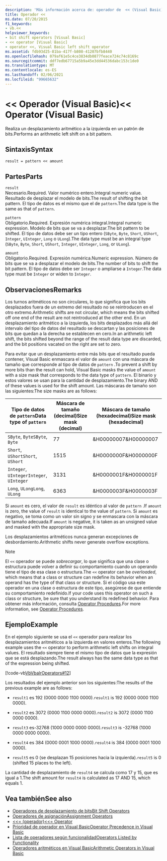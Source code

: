 ```yaml
---
description: 'Más información acerca de: operador de  << (Visual Basic)'
title: Operador <<
ms.date: 07/20/2015
f1_keywords:
- vb.<<
helpviewer_keywords:
- bit shift operators [Visual Basic]
- << operator [Visual Basic]
- operator <<, Visual Basic left shift operator
ms.assetid: fdb93d25-81ba-417f-b808-41207bfb8440
ms.openlocfilehash: 079af61e5c4ce3834db0877feace724c74c8169c
ms.sourcegitcommit: ddf7edb67715a5b9a45e3dd44536dabc153c1de0
ms.translationtype: MT
ms.contentlocale: es-ES
ms.lasthandoff: 02/06/2021
ms.locfileid: "99665632"
---
```

# <a name="-operator-visual-basic"></a><span data-ttu-id="e2b63-103">\<\< Operador (Visual Basic)</span><span class="sxs-lookup"><span data-stu-id="e2b63-103">\<\< Operator (Visual Basic)</span></span>

<span data-ttu-id="e2b63-104">Realiza un desplazamiento aritmético a la izquierda en un patrón de bits.</span><span class="sxs-lookup"><span data-stu-id="e2b63-104">Performs an arithmetic left shift on a bit pattern.</span></span>  
  
## <a name="syntax"></a><span data-ttu-id="e2b63-105">Sintaxis</span><span class="sxs-lookup"><span data-stu-id="e2b63-105">Syntax</span></span>  
  
```vb  
result = pattern << amount  
```  
  
## <a name="parts"></a><span data-ttu-id="e2b63-106">Partes</span><span class="sxs-lookup"><span data-stu-id="e2b63-106">Parts</span></span>  

 `result`  
 <span data-ttu-id="e2b63-107">Necesario.</span><span class="sxs-lookup"><span data-stu-id="e2b63-107">Required.</span></span> <span data-ttu-id="e2b63-108">Valor numérico entero.</span><span class="sxs-lookup"><span data-stu-id="e2b63-108">Integral numeric value.</span></span> <span data-ttu-id="e2b63-109">Resultado de desplazar el modelo de bits.</span><span class="sxs-lookup"><span data-stu-id="e2b63-109">The result of shifting the bit pattern.</span></span> <span data-ttu-id="e2b63-110">El tipo de datos es el mismo que el de `pattern`.</span><span class="sxs-lookup"><span data-stu-id="e2b63-110">The data type is the same as that of `pattern`.</span></span>  
  
 `pattern`  
 <span data-ttu-id="e2b63-111">Obligatorio.</span><span class="sxs-lookup"><span data-stu-id="e2b63-111">Required.</span></span> <span data-ttu-id="e2b63-112">Expresión numérica integral.</span><span class="sxs-lookup"><span data-stu-id="e2b63-112">Integral numeric expression.</span></span> <span data-ttu-id="e2b63-113">Modelo de bits que se va a desplazar.</span><span class="sxs-lookup"><span data-stu-id="e2b63-113">The bit pattern to be shifted.</span></span> <span data-ttu-id="e2b63-114">El tipo de datos debe ser un tipo entero (`SByte`, `Byte`, `Short`, `UShort`, `Integer`, `UInteger`, `Long` o `ULong`).</span><span class="sxs-lookup"><span data-stu-id="e2b63-114">The data type must be an integral type (`SByte`, `Byte`, `Short`, `UShort`, `Integer`, `UInteger`, `Long`, or `ULong`).</span></span>  
  
 `amount`  
 <span data-ttu-id="e2b63-115">Obligatorio.</span><span class="sxs-lookup"><span data-stu-id="e2b63-115">Required.</span></span> <span data-ttu-id="e2b63-116">Expresión numérica.</span><span class="sxs-lookup"><span data-stu-id="e2b63-116">Numeric expression.</span></span> <span data-ttu-id="e2b63-117">Número de bits que se va a desplazar el modelo de bits.</span><span class="sxs-lookup"><span data-stu-id="e2b63-117">The number of bits to shift the bit pattern.</span></span> <span data-ttu-id="e2b63-118">El tipo de datos debe ser `Integer` o ampliarse a `Integer`.</span><span class="sxs-lookup"><span data-stu-id="e2b63-118">The data type must be `Integer` or widen to `Integer`.</span></span>  
  
## <a name="remarks"></a><span data-ttu-id="e2b63-119">Observaciones</span><span class="sxs-lookup"><span data-stu-id="e2b63-119">Remarks</span></span>  

 <span data-ttu-id="e2b63-120">Los turnos aritméticos no son circulares, lo que significa que los bits desplazados fuera de un extremo del resultado no se reintroducen en el otro extremo.</span><span class="sxs-lookup"><span data-stu-id="e2b63-120">Arithmetic shifts are not circular, which means the bits shifted off one end of the result are not reintroduced at the other end.</span></span> <span data-ttu-id="e2b63-121">En un desplazamiento aritmético a la izquierda, los bits desplazados más allá del intervalo del tipo de datos del resultado se descartan y las posiciones de bits que quedan a la derecha se establecen en cero.</span><span class="sxs-lookup"><span data-stu-id="e2b63-121">In an arithmetic left shift, the bits shifted beyond the range of the result data type are discarded, and the bit positions vacated on the right are set to zero.</span></span>  
  
 <span data-ttu-id="e2b63-122">Para evitar que un desplazamiento entre más bits que el resultado pueda contener, Visual Basic enmascara el valor de `amount` con una máscara de tamaño que corresponde al tipo de datos de `pattern` .</span><span class="sxs-lookup"><span data-stu-id="e2b63-122">To prevent a shift by more bits than the result can hold, Visual Basic masks the value of `amount` with a size mask that corresponds to the data type of `pattern`.</span></span> <span data-ttu-id="e2b63-123">El binario y estos valores se usan para la cantidad de desplazamiento.</span><span class="sxs-lookup"><span data-stu-id="e2b63-123">The binary AND of these values is used for the shift amount.</span></span> <span data-ttu-id="e2b63-124">Las máscaras de tamaño son las siguientes:</span><span class="sxs-lookup"><span data-stu-id="e2b63-124">The size masks are as follows:</span></span>  
  
|<span data-ttu-id="e2b63-125">Tipo de datos de `pattern`</span><span class="sxs-lookup"><span data-stu-id="e2b63-125">Data type of `pattern`</span></span>|<span data-ttu-id="e2b63-126">Máscara de tamaño (decimal)</span><span class="sxs-lookup"><span data-stu-id="e2b63-126">Size mask (decimal)</span></span>|<span data-ttu-id="e2b63-127">Máscara de tamaño (hexadecimal)</span><span class="sxs-lookup"><span data-stu-id="e2b63-127">Size mask (hexadecimal)</span></span>|  
|----------------------------|---------------------------|-------------------------------|  
|<span data-ttu-id="e2b63-128">`SByte`, `Byte`</span><span class="sxs-lookup"><span data-stu-id="e2b63-128">`SByte`, `Byte`</span></span>|<span data-ttu-id="e2b63-129">7</span><span class="sxs-lookup"><span data-stu-id="e2b63-129">7</span></span>|<span data-ttu-id="e2b63-130">&H00000007</span><span class="sxs-lookup"><span data-stu-id="e2b63-130">&H00000007</span></span>|  
|<span data-ttu-id="e2b63-131">`Short`, `UShort`</span><span class="sxs-lookup"><span data-stu-id="e2b63-131">`Short`, `UShort`</span></span>|<span data-ttu-id="e2b63-132">15</span><span class="sxs-lookup"><span data-stu-id="e2b63-132">15</span></span>|<span data-ttu-id="e2b63-133">&H0000000F</span><span class="sxs-lookup"><span data-stu-id="e2b63-133">&H0000000F</span></span>|  
|<span data-ttu-id="e2b63-134">`Integer`, `UInteger`</span><span class="sxs-lookup"><span data-stu-id="e2b63-134">`Integer`, `UInteger`</span></span>|<span data-ttu-id="e2b63-135">31</span><span class="sxs-lookup"><span data-stu-id="e2b63-135">31</span></span>|<span data-ttu-id="e2b63-136">&H0000001F</span><span class="sxs-lookup"><span data-stu-id="e2b63-136">&H0000001F</span></span>|  
|<span data-ttu-id="e2b63-137">`Long`, `ULong`</span><span class="sxs-lookup"><span data-stu-id="e2b63-137">`Long`, `ULong`</span></span>|<span data-ttu-id="e2b63-138">63</span><span class="sxs-lookup"><span data-stu-id="e2b63-138">63</span></span>|<span data-ttu-id="e2b63-139">&H0000003F</span><span class="sxs-lookup"><span data-stu-id="e2b63-139">&H0000003F</span></span>|  
  
 <span data-ttu-id="e2b63-140">Si `amount` es cero, el valor de `result` es idéntico al valor de `pattern` .</span><span class="sxs-lookup"><span data-stu-id="e2b63-140">If `amount` is zero, the value of `result` is identical to the value of `pattern`.</span></span> <span data-ttu-id="e2b63-141">Si `amount` es negativo, se toma como un valor sin signo y se enmascara con la máscara de tamaño adecuada.</span><span class="sxs-lookup"><span data-stu-id="e2b63-141">If `amount` is negative, it is taken as an unsigned value and masked with the appropriate size mask.</span></span>  
  
 <span data-ttu-id="e2b63-142">Los desplazamientos aritméticos nunca generan excepciones de desbordamiento.</span><span class="sxs-lookup"><span data-stu-id="e2b63-142">Arithmetic shifts never generate overflow exceptions.</span></span>  
  
> [!NOTE]
> <span data-ttu-id="e2b63-143">El `<<` operador se puede *sobrecargar*, lo que significa que una clase o estructura puede volver a definir su comportamiento cuando un operando tiene el tipo de esa clase o estructura.</span><span class="sxs-lookup"><span data-stu-id="e2b63-143">The `<<` operator can be *overloaded*, which means that a class or structure can redefine its behavior when an operand has the type of that class or structure.</span></span> <span data-ttu-id="e2b63-144">Si el código usa este operador en una clase o estructura de este tipo, asegúrese de que entiende su comportamiento redefinido.</span><span class="sxs-lookup"><span data-stu-id="e2b63-144">If your code uses this operator on such a class or structure, be sure that you understand its redefined behavior.</span></span> <span data-ttu-id="e2b63-145">Para obtener más información, consulta [Operator Procedures](../../programming-guide/language-features/procedures/operator-procedures.md).</span><span class="sxs-lookup"><span data-stu-id="e2b63-145">For more information, see [Operator Procedures](../../programming-guide/language-features/procedures/operator-procedures.md).</span></span>  
  
## <a name="example"></a><span data-ttu-id="e2b63-146">Ejemplo</span><span class="sxs-lookup"><span data-stu-id="e2b63-146">Example</span></span>  

 <span data-ttu-id="e2b63-147">En el ejemplo siguiente se usa el `<<` operador para realizar los desplazamientos aritméticos a la izquierda en valores enteros.</span><span class="sxs-lookup"><span data-stu-id="e2b63-147">The following example uses the `<<` operator to perform arithmetic left shifts on integral values.</span></span> <span data-ttu-id="e2b63-148">El resultado siempre tiene el mismo tipo de datos que la expresión que se está desplazando.</span><span class="sxs-lookup"><span data-stu-id="e2b63-148">The result always has the same data type as that of the expression being shifted.</span></span>  
  
 [!code-vb[VbVbalrOperators#12](~/samples/snippets/visualbasic/VS_Snippets_VBCSharp/VbVbalrOperators/VB/Class1.vb#12)]  
  
 <span data-ttu-id="e2b63-149">Los resultados del ejemplo anterior son los siguientes:</span><span class="sxs-lookup"><span data-stu-id="e2b63-149">The results of the previous example are as follows:</span></span>  
  
- <span data-ttu-id="e2b63-150">`result1` es 192 (0000 0000 1100 0000).</span><span class="sxs-lookup"><span data-stu-id="e2b63-150">`result1` is 192 (0000 0000 1100 0000).</span></span>  
  
- <span data-ttu-id="e2b63-151">`result2` es 3072 (0000 1100 0000 0000).</span><span class="sxs-lookup"><span data-stu-id="e2b63-151">`result2` is 3072 (0000 1100 0000 0000).</span></span>  
  
- <span data-ttu-id="e2b63-152">`result3` es-32768 (1000 0000 0000 0000).</span><span class="sxs-lookup"><span data-stu-id="e2b63-152">`result3` is -32768 (1000 0000 0000 0000).</span></span>  
  
- <span data-ttu-id="e2b63-153">`result4` es 384 (0000 0001 1000 0000).</span><span class="sxs-lookup"><span data-stu-id="e2b63-153">`result4` is 384 (0000 0001 1000 0000).</span></span>  
  
- <span data-ttu-id="e2b63-154">`result5` es 0 (se desplazan 15 posiciones hacia la izquierda).</span><span class="sxs-lookup"><span data-stu-id="e2b63-154">`result5` is 0 (shifted 15 places to the left).</span></span>  
  
 <span data-ttu-id="e2b63-155">La cantidad de desplazamiento de `result4` se calcula como 17 y 15, que es igual a 1.</span><span class="sxs-lookup"><span data-stu-id="e2b63-155">The shift amount for `result4` is calculated as 17 AND 15, which equals 1.</span></span>  
  
## <a name="see-also"></a><span data-ttu-id="e2b63-156">Vea también</span><span class="sxs-lookup"><span data-stu-id="e2b63-156">See also</span></span>

- [<span data-ttu-id="e2b63-157">Operadores de desplazamiento de bits</span><span class="sxs-lookup"><span data-stu-id="e2b63-157">Bit Shift Operators</span></span>](bit-shift-operators.md)
- [<span data-ttu-id="e2b63-158">Operadores de asignación</span><span class="sxs-lookup"><span data-stu-id="e2b63-158">Assignment Operators</span></span>](assignment-operators.md)
- [<span data-ttu-id="e2b63-159"><<= (operador)</span><span class="sxs-lookup"><span data-stu-id="e2b63-159"><<= Operator</span></span>](left-shift-assignment-operator.md)
- [<span data-ttu-id="e2b63-160">Prioridad de operador en Visual Basic</span><span class="sxs-lookup"><span data-stu-id="e2b63-160">Operator Precedence in Visual Basic</span></span>](operator-precedence.md)
- [<span data-ttu-id="e2b63-161">Lista de operadores según funcionalidad</span><span class="sxs-lookup"><span data-stu-id="e2b63-161">Operators Listed by Functionality</span></span>](operators-listed-by-functionality.md)
- [<span data-ttu-id="e2b63-162">Operadores aritméticos en Visual Basic</span><span class="sxs-lookup"><span data-stu-id="e2b63-162">Arithmetic Operators in Visual Basic</span></span>](../../programming-guide/language-features/operators-and-expressions/arithmetic-operators.md)
